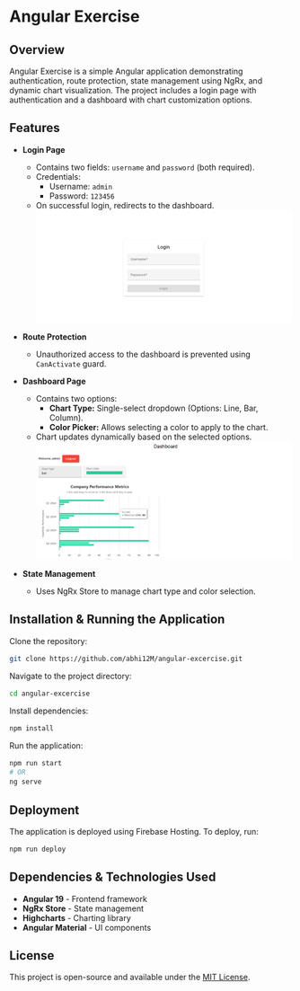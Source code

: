 # Angular Exercise

## Overview
Angular Exercise is a simple Angular application demonstrating authentication, route protection, state management using NgRx, and dynamic chart visualization. The project includes a login page with authentication and a dashboard with chart customization options.

## Features
- **Login Page**
  - Contains two fields: `username` and `password` (both required).
  - Credentials: 
    - Username: `admin`
    - Password: `123456`
  - On successful login, redirects to the dashboard.
  ![Login Page](screenshots/login-page.png)

- **Route Protection**
  - Unauthorized access to the dashboard is prevented using `CanActivate` guard.
  
- **Dashboard Page**
  - Contains two options:
    - **Chart Type:** Single-select dropdown (Options: Line, Bar, Column).
    - **Color Picker:** Allows selecting a color to apply to the chart.
  - Chart updates dynamically based on the selected options.
![Dashboard](screenshots/dashboard.png)

- **State Management**
  - Uses NgRx Store to manage chart type and color selection.

## Installation & Running the Application
Clone the repository:
```sh
git clone https://github.com/abhi12M/angular-excercise.git
```

Navigate to the project directory:
```sh
cd angular-excercise
```

Install dependencies:
```sh
npm install
```

Run the application:
```sh
npm run start
# OR
ng serve
```

## Deployment
The application is deployed using Firebase Hosting. To deploy, run:
```sh
npm run deploy
```

## Dependencies & Technologies Used
- **Angular 19** - Frontend framework
- **NgRx Store** - State management
- **Highcharts** - Charting library
- **Angular Material** - UI components

## License
This project is open-source and available under the [MIT License](LICENSE).

